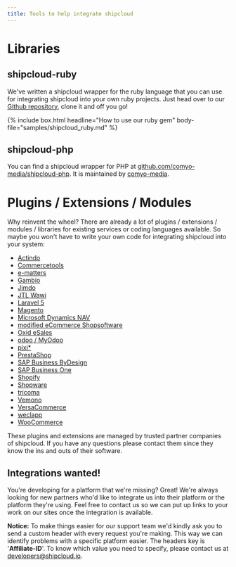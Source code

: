 ```yaml
---
title: Tools to help integrate shipcloud
---
```


# Libraries

## shipcloud-ruby

We've written a shipcloud wrapper for the ruby language that you can use for integrating shipcloud
into your own ruby projects. Just head over to our [Github repository](//github.com/shipcloud/shipcloud-ruby),
clone it and off you go!

{% include box.html headline="How to use our ruby gem" body-file="samples/shipcloud_ruby.md" %}

## shipcloud-php

You can find a shipcloud wrapper for PHP at [github.com/comyo-media/shipcloud-php](//github.com/comyo-media/shipcloud-php).
It is maintained by [comyo-media](http://comyo.media/).

# Plugins / Extensions / Modules

Why reinvent the wheel? There are already a lot of plugins / extensions / modules / libraries for
existing services or coding languages available. So maybe you won't have to write your own code for
integrating shipcloud into your system:

- [Actindo](https://www.actindo.de/partner-im-ecommerce/partner-im-ecommerce)
- [Commercetools](http://www.commercetools.com)
- [e-matters](http://www.e-matters.de/marketplace/ecommerce-suite/versand-_-warenwirtschaft/schnittstelle-shipcloud)
- [Gambio](http://www.gambio.de/blog/gambio-und-shipcloud/)
- [Jimdo](http://www.jimdo.com)
- [JTL Wawi](https://www.unicorn2.de/unicorn-ii/logistiker/)
- [Laravel 5](//github.com/comyo-media/shipcloud-laravel)
- [Magento](http://www.magentocommerce.com/magento-connect/shipcloud.html)
- [Microsoft Dynamics NAV](http://www.cus-lauter.de/nav-shipcloud.php)
- [modified eCommerce Shopsoftware](http://www.modified-shop.org/content/shipcloud)
- [Oxid eSales](http://exchange.oxid-esales.com/de/Auftragsabwicklung-Logistik/Versand/shipcloud-Connector-DHL-DPD-UPS-Hermes-GLS-1-0-Stable-EE-PE-4-8-x-5-1-x.html)
- [odoo / MyOdoo](https://myodoo.de/shop/product/odoo-shipcloud-17)
- [pixi*](http://www.pixi.eu/features/)
- [PrestaShop](http://www.silbersaiten.de/prestashop/de/home/185-shipcloud.html)
- [SAP Business ByDesign](https://bydesign.all-for-one.com)
- [SAP Business One](http://www.shoperp.de/sap-business-one-erweiterungen.html)
- [Shopify](https://apps.shopify.com/shipcloud-connector)
- [Shopware](http://store.shopware.com/scs00898/shipcloud-connector-dhl-dpd-ups-hermes-gls-i.html)
- [tricoma](https://www.tricoma.de/Versanddienstleister/shipcloud-Connector/)
- [Vemono](http://www.vemono.com/de/)
- [VersaCommerce](http://www.versacommerce.de/store/apps/versand-schnittstellen)
- [weclapp](http://www.weclapp.com)
- [WooCommerce](http://habenicht.io/shop/produkte/shipcloud-for-woocommerce/)

These plugins and extensions are managed by trusted partner companies of shipcloud. If you have any
questions please contact them since they know the ins and outs of their software.

## Integrations wanted!

You're developing for a platform that we're missing? Great! We're always looking for new partners
who'd like to integrate us into their platform or the platform they're using. Feel free to contact
us so we can put up links to your work on our sites once the integration is available.

__Notice:__ To make things easier for our support team we'd kindly ask you to send a custom header
with every request you're making. This way we can identify problems with a specific platform easier.
The headers key is '__Affiliate-ID__'. To know which value you need to specify, please contact us at
developers@shipcloud.io.
